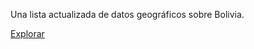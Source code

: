 Una lista actualizada de datos geográficos sobre Bolivia.

[Explorar](https://mauforonda.github.io/geodatos/)